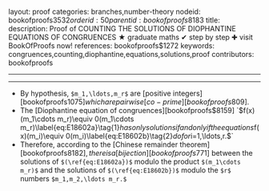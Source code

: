 layout: proof
categories: branches,number-theory
nodeid: bookofproofs$3532
orderid: 50
parentid: bookofproofs$8183
title: 
description:  Proof of COUNTING THE SOLUTIONS OF DIOPHANTINE EQUATIONS OF CONGRUENCES &#9733; graduate maths &#10004; step by step &#10010; visit BookOfProofs now!
references: bookofproofs$1272
keywords: congruences,counting,diophantine,equations,solutions,proof
contributors: bookofproofs

---


---

* By hypothesis, `$m_1,\ldots,m_r$` are [positive integers][bookofproofs$1075] which are pairwise [co-prime][bookofproofs$809].
* The [Diophantine equation of congruences][bookofproofs$8159] `$f(x)(m_1\cdots m_r)\equiv 0(m_1\cdots m_r)\label{eq:E18602a}\tag{1}$` has only solutions if and only if the equations `$f(x)(m_i)\equiv 0(m_i)\label{eq:E18602b}\tag{2}$` do for `$i=1,\ldots,r.$`
* Therefore, according to the [Chinese remainder theorem][bookofproofs$8182], there is a [bijection][bookofproofs$771] between the solutions of `$(\ref{eq:E18602a})$` modulo the product `$(m_1\cdots m_r)$` and the solutions of `$(\ref{eq:E18602b})$` modulo the `$r$` numbers `$m_1,m_2,\ldots m_r.$`
